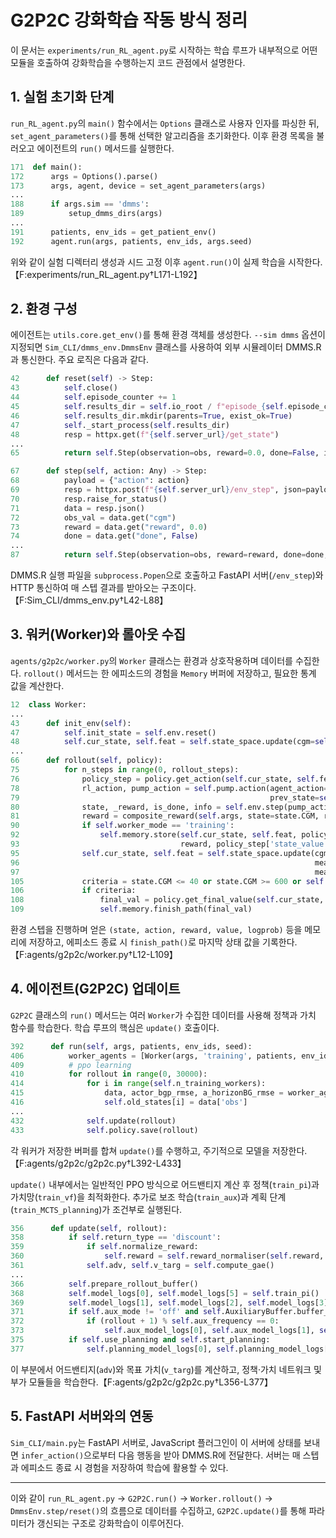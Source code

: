 # G2P2C 강화학습 작동 방식 정리

이 문서는 `experiments/run_RL_agent.py`로 시작하는 학습 루프가 내부적으로 어떤 모듈을 호출하여 강화학습을 수행하는지 코드 관점에서 설명한다.

## 1. 실험 초기화 단계

`run_RL_agent.py`의 `main()` 함수에서는 `Options` 클래스로 사용자 인자를 파싱한 뒤, `set_agent_parameters()`를 통해 선택한 알고리즘을 초기화한다. 이후 환경 목록을 불러오고 에이전트의 `run()` 메서드를 실행한다.

```python
171  def main():
172      args = Options().parse()
173      args, agent, device = set_agent_parameters(args)
...
188      if args.sim == 'dmms':
189          setup_dmms_dirs(args)
...
191      patients, env_ids = get_patient_env()
192      agent.run(args, patients, env_ids, args.seed)
```
위와 같이 실험 디렉터리 생성과 시드 고정 이후 `agent.run()`이 실제 학습을 시작한다.【F:experiments/run_RL_agent.py†L171-L192】

## 2. 환경 구성

에이전트는 `utils.core.get_env()`를 통해 환경 객체를 생성한다. `--sim dmms` 옵션이 지정되면 `Sim_CLI/dmms_env.DmmsEnv` 클래스를 사용하여 외부 시뮬레이터 DMMS.R과 통신한다. 주요 로직은 다음과 같다.

```python
42      def reset(self) -> Step:
43          self.close()
44          self.episode_counter += 1
45          self.results_dir = self.io_root / f"episode_{self.episode_counter}"
46          self.results_dir.mkdir(parents=True, exist_ok=True)
47          self._start_process(self.results_dir)
48          resp = httpx.get(f"{self.server_url}/get_state")
...
65          return self.Step(observation=obs, reward=0.0, done=False, info=default_info)

67      def step(self, action: Any) -> Step:
68          payload = {"action": action}
69          resp = httpx.post(f"{self.server_url}/env_step", json=payload)
70          resp.raise_for_status()
71          data = resp.json()
72          obs_val = data.get("cgm")
73          reward = data.get("reward", 0.0)
74          done = data.get("done", False)
...
87          return self.Step(observation=obs, reward=reward, done=done, info=default_info)
```
DMMS.R 실행 파일을 `subprocess.Popen`으로 호출하고 FastAPI 서버(`/env_step`)와 HTTP 통신하여 매 스텝 결과를 받아오는 구조이다.【F:Sim_CLI/dmms_env.py†L42-L88】

## 3. 워커(Worker)와 롤아웃 수집

`agents/g2p2c/worker.py`의 `Worker` 클래스는 환경과 상호작용하며 데이터를 수집한다. `rollout()` 메서드는 한 에피소드의 경험을 `Memory` 버퍼에 저장하고, 필요한 통계 값을 계산한다.

```python
12  class Worker:
...
43      def init_env(self):
47          self.init_state = self.env.reset()
48          self.cur_state, self.feat = self.state_space.update(cgm=self.init_state.CGM, ins=0, meal=0)
...
66      def rollout(self, policy):
75          for n_steps in range(0, rollout_steps):
76              policy_step = policy.get_action(self.cur_state, self.feat)
78              rl_action, pump_action = self.pump.action(agent_action=selected_action,
79                                                        prev_state=self.init_state, prev_info=None)
80              state, _reward, is_done, info = self.env.step(pump_action)
81              reward = composite_reward(self.args, state=state.CGM, reward=_reward)
90              if self.worker_mode == 'training':
92                  self.memory.store(self.cur_state, self.feat, policy_step['action'][0],
93                                    reward, policy_step['state_value'], policy_step['log_prob'], scaled_cgm, self.counter)
95              self.cur_state, self.feat = self.state_space.update(cgm=state.CGM, ins=pump_action,
96                                                                  meal=info['remaining_time'], hour=(self.counter+1),
97                                                                  meal_type=info['meal_type'], carbs=info['future_carb'])
105             criteria = state.CGM <= 40 or state.CGM >= 600 or self.counter > stop_factor
106             if criteria:
108                 final_val = policy.get_final_value(self.cur_state, self.feat)
109                 self.memory.finish_path(final_val)
```
환경 스텝을 진행하며 얻은 `(state, action, reward, value, logprob)` 등을 메모리에 저장하고, 에피소드 종료 시 `finish_path()`로 마지막 상태 값을 기록한다.【F:agents/g2p2c/worker.py†L12-L109】

## 4. 에이전트(G2P2C) 업데이트

`G2P2C` 클래스의 `run()` 메서드는 여러 `Worker`가 수집한 데이터를 사용해 정책과 가치 함수를 학습한다. 학습 루프의 핵심은 `update()` 호출이다.

```python
392      def run(self, args, patients, env_ids, seed):
406          worker_agents = [Worker(args, 'training', patients, env_ids, i+5, i, self.device) for i in range(self.n_training_workers)]
409          # ppo learning
410          for rollout in range(0, 30000):
414              for i in range(self.n_training_workers):
415                  data, actor_bgp_rmse, a_horizonBG_rmse = worker_agents[i].rollout(self.policy)
416                  self.old_states[i] = data['obs']
...
432              self.update(rollout)
433              self.policy.save(rollout)
```
각 워커가 저장한 버퍼를 합쳐 `update()`를 수행하고, 주기적으로 모델을 저장한다.【F:agents/g2p2c/g2p2c.py†L392-L433】

`update()` 내부에서는 일반적인 PPO 방식으로 어드밴티지 계산 후 정책(`train_pi`)과 가치망(`train_vf`)을 최적화한다. 추가로 보조 학습(`train_aux`)과 계획 단계(`train_MCTS_planning`)가 조건부로 실행된다.

```python
356      def update(self, rollout):
358          if self.return_type == 'discount':
359              if self.normalize_reward:
360                  self.reward = self.reward_normaliser(self.reward, self.first_flag)
361              self.adv, self.v_targ = self.compute_gae()
...
366          self.prepare_rollout_buffer()
368          self.model_logs[0], self.model_logs[5] = self.train_pi()
369          self.model_logs[1], self.model_logs[2], self.model_logs[3], self.model_logs[4]  = self.train_vf()
371          if self.aux_mode != 'off' and self.AuxiliaryBuffer.buffer_filled:
372              if (rollout + 1) % self.aux_frequency == 0:
373                  self.aux_model_logs[0], self.aux_model_logs[1], self.aux_model_logs[2], self.aux_model_logs[3] = self.train_aux()
375          if self.use_planning and self.start_planning:
377              self.planning_model_logs[0], self.planning_model_logs[1] = self.train_MCTS_planning()
```
이 부분에서 어드밴티지(`adv`)와 목표 가치(`v_targ`)를 계산하고, 정책·가치 네트워크 및 부가 모듈들을 학습한다.【F:agents/g2p2c/g2p2c.py†L356-L377】

## 5. FastAPI 서버와의 연동

`Sim_CLI/main.py`는 FastAPI 서버로, JavaScript 플러그인이 이 서버에 상태를 보내면 `infer_action()`으로부터 다음 행동을 받아 DMMS.R에 전달한다. 서버는 매 스텝과 에피소드 종료 시 경험을 저장하여 학습에 활용할 수 있다.

---
이와 같이 `run_RL_agent.py` → `G2P2C.run()` → `Worker.rollout()` → `DmmsEnv.step/reset()`의 흐름으로 데이터를 수집하고, `G2P2C.update()`를 통해 파라미터가 갱신되는 구조로 강화학습이 이루어진다.
